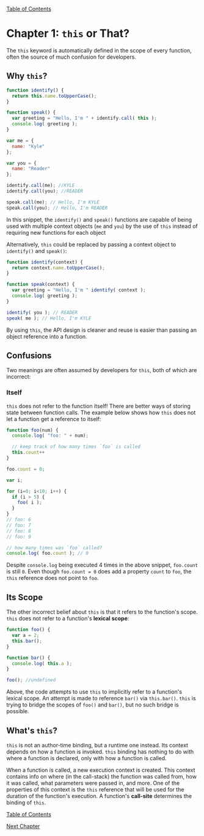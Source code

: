 [Table of Contents](_toc.md)

# Chapter 1: `this` or That? #
The `this` keyword is automatically defined in the scope of
every function, often the source of much confusion for developers.

## Why `this`? ##

```js
function identify() {
  return this.name.toUpperCase();
}

function speak() {
  var greeting = "Hello, I'm " + identify.call( this );
  console.log( greeting );
}

var me = {
  name: "Kyle"
};

var you = {
  name: "Reader"
};

identify.call(me); //KYLE
identify.call(you); //READER

speak.call(me); // Hello, I'm KYLE
speak.call(you); // Hello, I'm READER
```
In this snippet, the `identify()` and `speak()` functions are capable of being
used with multiple context objects (`me` and `you`) by the use of `this`
instead of requiring new functions for each object

Alternatively, `this` could be replaced by passing a context object to
`identify()` and `speak()`:

```js
function identify(context) {
  return context.name.toUpperCase();
}

function speak(context) {
  var greeting = "Hello, I'm " identify( context );
  console.log( greeting );
}

identify( you ); // READER
speak( me ); // Hello, I'm KYLE
```

By using `this`, the API design is cleaner and reuse is easier than passing
an object reference into a function.

## Confusions ##
Two meanings are often assumed by developers for `this`, both of which are
incorrect:

### Itself ###
`this` does not refer to the function itself! There are better ways of storing
state between function calls.  The example below shows how `this` does not let
a function get a reference to itself:

```js
function foo(num) {
  console.log( "foo: " + num);

  // keep track of how many times `foo` is called
  this.count++
}

foo.count = 0;

var i;

for (i=0; i<10; i++) {
  if (i > 5) {
    foo( i );
  }
}
// foo: 6
// foo: 7
// foo: 8
// foo: 9

// how many times was `foo` called?
console.log( foo.count ); // 0
```

Despite `console.log` being executed 4 times in the above snippet, `foo.count`
is still `0`.  Even though `foo.count = 0` does add a property `count` to
`foo`, the `this` reference does not point to `foo`.

## Its Scope ##
The other incorrect belief about `this` is that it refers to the function's
scope.  `this` does not refer to a function's **lexical scope**:

```js
function foo() {
  var a = 2;
  this.bar();
}

function bar() {
  console.log( this.a );
}

foo(); //undefined
```

Above, the code attempts to use `this` to implicitly refer to a function's
lexical scope.  An attempt is made to reference `bar()` via `this.bar()`.
`this` is trying to bridge the scopes of `foo()` and `bar()`, but no such
bridge is possible.

## What's `this`? ##
`this` is not an author-time binding, but a runtime one instead.  Its context
depends on how a function is invoked.  `this` binding has nothing to do with
where a function is declared, only with how a function is called.

When a function is called, a new execution context is created.  This context
contains info on where (in the call-stack) the function was called from,
how it was called, what parameters were passed in, and more.  One of the
properties of this context is the `this` reference that will be used for
the duration of the function's execution.  A function's **call-site**
determines the binding of `this`.

[Table of Contents](_toc.md)

[Next Chapter](ch2.md)
